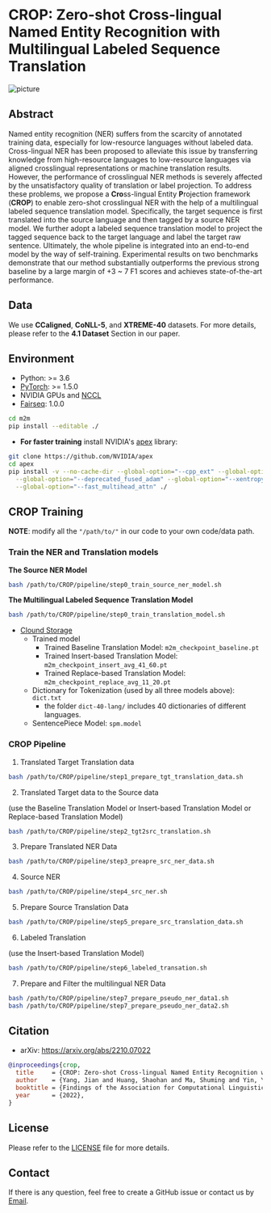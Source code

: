 # CROP: Zero-shot Cross-lingual Named Entity Recognition with Multilingual Labeled Sequence Translation

![picture](https://yuweiyin.github.io/files/publications/2022-12-09-EMNLP-CROP.png)

## Abstract

Named entity recognition (NER) suffers from
the scarcity of annotated training data, especially
for low-resource languages without
labeled data. Cross-lingual NER has been
proposed to alleviate this issue by transferring
knowledge from high-resource languages
to low-resource languages via aligned crosslingual
representations or machine translation
results. However, the performance of crosslingual
NER methods is severely affected by
the unsatisfactory quality of translation or label
projection. To address these problems,
we propose a **Cro**ss-lingual Entity **P**rojection
framework (**CROP**) to enable zero-shot crosslingual
NER with the help of a multilingual labeled
sequence translation model. Specifically,
the target sequence is first translated into the
source language and then tagged by a source
NER model. We further adopt a labeled sequence
translation model to project the tagged
sequence back to the target language and label
the target raw sentence. Ultimately, the whole
pipeline is integrated into an end-to-end model
by the way of self-training. Experimental results
on two benchmarks demonstrate that our
method substantially outperforms the previous
strong baseline by a large margin of +3 ~ 7
F1 scores and achieves state-of-the-art performance.


## Data

We use **CCaligned**, **CoNLL-5**, and **XTREME-40** datasets.
For more details, please refer to the **4.1 Dataset** Section in our paper.

<!-- ### Preprocessing -->

<!-- ### Post-processing -->


## Environment

* Python: >= 3.6
* [PyTorch](http://pytorch.org/): >= 1.5.0
* NVIDIA GPUs and [NCCL](https://github.com/NVIDIA/nccl)
* [Fairseq](https://github.com/pytorch/fairseq): 1.0.0

```bash
cd m2m
pip install --editable ./
```

* **For faster training** install NVIDIA's [apex](https://github.com/NVIDIA/apex) library:

```bash
git clone https://github.com/NVIDIA/apex
cd apex
pip install -v --no-cache-dir --global-option="--cpp_ext" --global-option="--cuda_ext" \
  --global-option="--deprecated_fused_adam" --global-option="--xentropy" \
  --global-option="--fast_multihead_attn" ./
```

## CROP Training

**NOTE**: modify all the `"/path/to/"` in our code to your own code/data path.

### Train the NER and Translation models

**The Source NER Model**

```bash
bash /path/to/CROP/pipeline/step0_train_source_ner_model.sh
```

**The Multilingual Labeled Sequence Translation Model**

```bash
bash /path/to/CROP/pipeline/step0_train_translation_model.sh
```

- [Clound Storage](https://pan.baidu.com/s/1YQjJEIVevEHXk-wpxcA8wg?pwd=jp4b)
  - Trained model
    - Trained Baseline Translation Model: `m2m_checkpoint_baseline.pt`
    - Trained Insert-based Translation Model: `m2m_checkpoint_insert_avg_41_60.pt`
    - Trained Replace-based Translation Model: `m2m_checkpoint_replace_avg_11_20.pt`
  - Dictionary for Tokenization (used by all three models above): `dict.txt`
    - the folder `dict-40-lang/` includes 40 dictionaries of different languages.
  - SentencePiece Model: `spm.model`

### CROP Pipeline

1. Translated Target Translation data

```bash
bash /path/to/CROP/pipeline/step1_prepare_tgt_translation_data.sh
```

2. Translated Target data to the Source data

(use the Baseline Translation Model or Insert-based Translation Model or Replace-based Translation Model)

```bash
bash /path/to/CROP/pipeline/step2_tgt2src_translation.sh
```

3. Prepare Translated NER Data

```bash
bash /path/to/CROP/pipeline/step3_preapre_src_ner_data.sh
```

4. Source NER

```bash
bash /path/to/CROP/pipeline/step4_src_ner.sh
```

5. Prepare Source Translation Data

```bash
bash /path/to/CROP/pipeline/step5_prepare_src_translation_data.sh
```

6. Labeled Translation

(use the Insert-based Translation Model)

```bash
bash /path/to/CROP/pipeline/step6_labeled_transation.sh
```

7. Prepare and Filter the multilingual NER Data

```bash
bash /path/to/CROP/pipeline/step7_prepare_pseudo_ner_data1.sh
bash /path/to/CROP/pipeline/step7_prepare_pseudo_ner_data2.sh
```


<!-- ## Inference & Evaluation -->


<!-- ## Experiments -->


## Citation

* arXiv: https://arxiv.org/abs/2210.07022
<!-- * ACL Anthology: https://aclanthology.org/ -->

```bibtex
@inproceedings{crop,
  title     = {CROP: Zero-shot Cross-lingual Named Entity Recognition with Multilingual Labeled Sequence Translation},
  author    = {Yang, Jian and Huang, Shaohan and Ma, Shuming and Yin, Yuwei and Dong, Li and Zhang, Dongdong and Guo, Hongcheng and Li, Zhoujun and Wei, Furu},
  booktitle = {Findings of the Association for Computational Linguistics: EMNLP 2022},
  year      = {2022},
}
```

## License

Please refer to the [LICENSE](./LICENSE) file for more details.


## Contact

If there is any question, feel free to create a GitHub issue or contact us by [Email](mailto:seckexyin@gmail.com).
